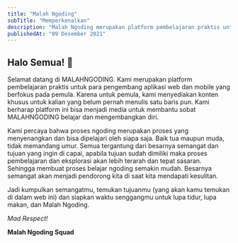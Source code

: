 ```yaml
---
title: "Malah Ngoding"
subTitle: "Memperkenalkan"
description: "Malah Ngoding merupakan platform pembelajaran praktis untuk para pengembang aplikasi web dan mobile yang bersahabat bagi pemula."
publishedAt: "09 Desember 2021"
---
```


## Halo Semua! 👋

Selamat datang di MALAHNGODING. Kami merupakan platform pembelajaran praktis untuk para pengembang aplikasi web dan mobile yang berfokus pada pemula. Karena untuk pemula, kami menyediakan konten khusus untuk kalian yang belum pernah menulis satu baris pun. Kami berharap platform ini bisa menjadi media untuk membantu sobat MALAHNGODING belajar dan mengembangkan diri.

Kami percaya bahwa proses ngoding merupakan proses yang menyenangkan dan bisa dipelajari oleh siapa saja. Baik tua maupun muda, tidak memandang umur. Semua tergantung dari besarnya semangat dan tujuan yang ingin di capai, apabila tujuan sudah dimiliki maka proses pembelajaran dan eksplorasi akan lebih terarah dan tepat sasaran. Sehingga membuat proses belajar ngoding semakin mudah. Besarnya semangat akan menjadi pendorong kita di saat kita mendapati kesulitan.

Jadi kumpulkan semangatmu, temukan tujuanmu (yang akan kamu temukan di dalam web ini) dan siapkan waktu senggangmu untuk lupa tidur, lupa makan, dan Malah Ngoding.

_Mad Respect!_

**Malah Ngoding Squad**
